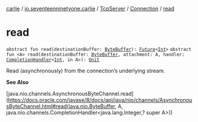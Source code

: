 [carlie](../../../index.md) / [io.seventeenninetyone.carlie](../../index.md) / [TcpServer](../index.md) / [Connection](index.md) / [read](./read.md)

# read

`abstract fun read(destinationBuffer: `[`ByteBuffer`](https://docs.oracle.com/javase/8/docs/api/java/nio/ByteBuffer.html)`): `[`Future`](https://docs.oracle.com/javase/8/docs/api/java/util/concurrent/Future.html)`<`[`Int`](https://kotlinlang.org/api/latest/jvm/stdlib/kotlin/-int/index.html)`>`
`abstract fun <A> read(destinationBuffer: `[`ByteBuffer`](https://docs.oracle.com/javase/8/docs/api/java/nio/ByteBuffer.html)`, attachment: A, handler: `[`CompletionHandler`](https://docs.oracle.com/javase/8/docs/api/java/nio/channels/CompletionHandler.html)`<`[`Int`](https://kotlinlang.org/api/latest/jvm/stdlib/kotlin/-int/index.html)`, in A>): `[`Unit`](https://kotlinlang.org/api/latest/jvm/stdlib/kotlin/-unit/index.html)

Read (asynchronously) from the connection’s underlying stream.

**See Also**

[java.nio.channels.AsynchronousByteChannel.read](https://docs.oracle.com/javase/8/docs/api/java/nio/channels/AsynchronousByteChannel.html#read(java.nio.ByteBuffer, A, java.nio.channels.CompletionHandler<java.lang.Integer,? super A>))

